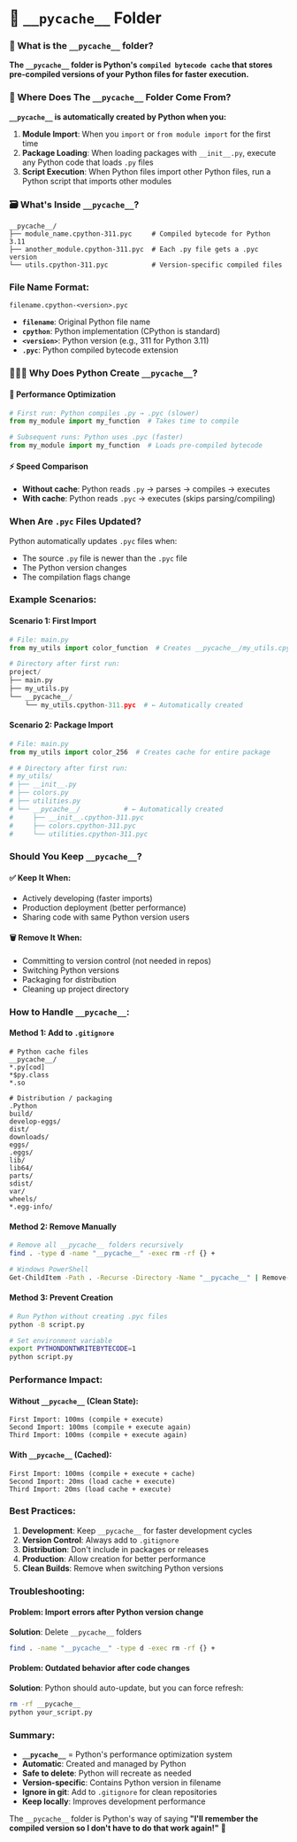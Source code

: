 # 📁 `__pycache__` Folder

### 🤨 What is the `__pycache__` folder?
**The `__pycache__` folder is Python's `compiled bytecode cache` that stores pre-compiled versions of your Python files for faster execution.**

### 👀 Where Does The `__pycache__` Folder Come From?
**`__pycache__` is automatically created by Python when you:**
1. **Module Import**: When you `import` or `from module import` for the first time
2. **Package Loading**: When loading packages with `__init__.py`, execute any Python code that loads `.py` files
3. **Script Execution**: When Python files import other Python files, run a Python script that imports other modules

### 🗃️ What's Inside `__pycache__`?
```
__pycache__/
├── module_name.cpython-311.pyc     # Compiled bytecode for Python 3.11
├── another_module.cpython-311.pyc  # Each .py file gets a .pyc version
└── utils.cpython-311.pyc           # Version-specific compiled files
```

### File Name Format:
```
filename.cpython-<version>.pyc
```
- **`filename`**: Original Python file name
- **`cpython`**: Python implementation (CPython is standard)
- **`<version>`**: Python version (e.g., 311 for Python 3.11)
- **`.pyc`**: Python compiled bytecode extension

### 🤷🏾‍♀️ Why Does Python Create `__pycache__`?

#### 🚀 **Performance Optimization**
```python
# First run: Python compiles .py → .pyc (slower)
from my_module import my_function  # Takes time to compile

# Subsequent runs: Python uses .pyc (faster)
from my_module import my_function  # Loads pre-compiled bytecode
```

#### ⚡ **Speed Comparison**
- **Without cache**: Python reads `.py` → parses → compiles → executes
- **With cache**: Python reads `.pyc` → executes (skips parsing/compiling)


### When Are `.pyc` Files Updated?
Python automatically updates `.pyc` files when:
- The source `.py` file is newer than the `.pyc` file
- The Python version changes
- The compilation flags change

### Example Scenarios:

#### Scenario 1: First Import
```python
# File: main.py
from my_utils import color_function  # Creates __pycache__/my_utils.cpython-311.pyc

# Directory after first run:
project/
├── main.py
├── my_utils.py
└── __pycache__/
    └── my_utils.cpython-311.pyc  # ← Automatically created
```

#### Scenario 2: Package Import
```python
# File: main.py  
from my_utils import color_256  # Creates cache for entire package

# # Directory after first run:
# my_utils/
# ├── __init__.py
# ├── colors.py
# ├── utilities.py
# └── __pycache__/           # ← Automatically created
#     ├── __init__.cpython-311.pyc
#     ├── colors.cpython-311.pyc
#     └── utilities.cpython-311.pyc
```

### Should You Keep `__pycache__`?

#### ✅ **Keep It When:**
- Actively developing (faster imports)
- Production deployment (better performance)
- Sharing code with same Python version users

#### 🗑️ **Remove It When:**
- Committing to version control (not needed in repos)
- Switching Python versions
- Packaging for distribution
- Cleaning up project directory

### How to Handle `__pycache__`:

#### **Method 1: Add to `.gitignore`**
```gitignore
# Python cache files
__pycache__/
*.py[cod]
*$py.class
*.so

# Distribution / packaging
.Python
build/
develop-eggs/
dist/
downloads/
eggs/
.eggs/
lib/
lib64/
parts/
sdist/
var/
wheels/
*.egg-info/
```

#### **Method 2: Remove Manually**
```bash
# Remove all __pycache__ folders recursively
find . -type d -name "__pycache__" -exec rm -rf {} +

# Windows PowerShell
Get-ChildItem -Path . -Recurse -Directory -Name "__pycache__" | Remove-Item -Recurse -Force
```

#### **Method 3: Prevent Creation**
```bash
# Run Python without creating .pyc files
python -B script.py

# Set environment variable
export PYTHONDONTWRITEBYTECODE=1
python script.py
```

### Performance Impact:

#### **Without `__pycache__` (Clean State):**
```
First Import: 100ms (compile + execute)
Second Import: 100ms (compile + execute again)
Third Import: 100ms (compile + execute again)
```

#### **With `__pycache__` (Cached):**
```
First Import: 100ms (compile + execute + cache)
Second Import: 20ms (load cache + execute)
Third Import: 20ms (load cache + execute)
```

### Best Practices:

1. **Development**: Keep `__pycache__` for faster development cycles
2. **Version Control**: Always add to `.gitignore`
3. **Distribution**: Don't include in packages or releases
4. **Production**: Allow creation for better performance
5. **Clean Builds**: Remove when switching Python versions

### Troubleshooting:

#### **Problem**: Import errors after Python version change
**Solution**: Delete `__pycache__` folders
```bash
find . -name "__pycache__" -type d -exec rm -rf {} +
```

#### **Problem**: Outdated behavior after code changes
**Solution**: Python should auto-update, but you can force refresh:
```bash
rm -rf __pycache__
python your_script.py
```

### Summary:
- **`__pycache__`** = Python's performance optimization system
- **Automatic**: Created and managed by Python
- **Safe to delete**: Python will recreate as needed
- **Version-specific**: Contains Python version in filename
- **Ignore in git**: Add to `.gitignore` for clean repositories
- **Keep locally**: Improves development performance

The `__pycache__` folder is Python's way of saying **"I'll remember the compiled version so I don't have to do that work again!"** 🚀